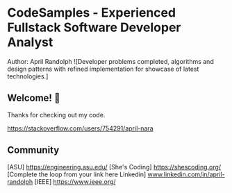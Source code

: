 # CodeSamples - Experienced Fullstack Software Developer Analyst
Author: April Randolph
![Developer problems completed, algorithms and design patterns with refined implementation for showcase of latest technologies.]
## Welcome! 👋

Thanks for checking out my code. 

https://stackoverflow.com/users/754291/april-nara
## Community 
[ASU] https://engineering.asu.edu/
[She's Coding] https://shescoding.org/
[Complete the loop from your link here Linkedin] www.linkedin.com/in/april-randolph
[IEEE] https://www.ieee.org/
